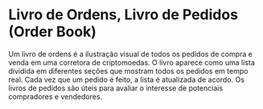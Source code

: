 # Livro de Ordens, Livro de Pedidos (Order Book)

Um livro de ordens é a ilustração visual de todos os pedidos de compra e venda em uma corretora de criptomoedas. O livro aparece como uma lista dividida em diferentes seções que mostram todos os pedidos em tempo real. Cada vez que um pedido é feito, a lista é atualizada de acordo. Os livros de pedidos são úteis para avaliar o interesse de potenciais compradores e vendedores.